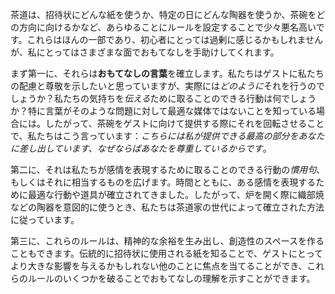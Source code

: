 <p>茶道は、招待状にどんな紙を使うか、特定の日にどんな陶器を使うか、茶碗をどの方向に向けるかなど、あらゆることにルールを設定することで少々悪名高いです。これらはほんの一部であり、初心者にとっては過剰に感じるかもしれませんが、私にとってはさまざまな面でおもてなしを手助けしてくれます。</p>
<p>まず第一に、それらは<strong>おもてなしの言葉</strong>を確立します。私たちはゲストに私たちの配慮と尊敬を示したいと思っていますが、実際には<em>どのように</em>それを行うのでしょうか？私たちの気持ちを<em>伝える</em>ために取ることのできる行動は何でしょうか？特に言葉がそのような問題に対して最適な媒体ではないことを知っている場合には。したがって、茶碗をゲストに向けて提供する際にそれを回転させることで、私たちはこう言っています：<em>こちらには私が提供できる最高の部分をあなたに差し出しています、なぜならばあなたを尊重しているからです</em>。</p>
<p>第二に、それは私たちが感情を表現するために取ることのできる行動の<em>慣用句</em>、もしくはそれに相当するものを広げます。時間とともに、ある感情を表現するために最適な行動や道具が確立されてきました。したがって、炉を開く際に織部焼などの陶器を意図的に使うとき、私たちは茶道家の世代によって確立された方法に従っています。</p>
<p>第三に、これらのルールは、精神的な余裕を生み出し、創造性のスペースを作ることもできます。伝統的に招待状に使用される紙を知ることで、ゲストにとってより大きな影響を与えるかもしれない他のことに焦点を当てることができ、これらのルールのいくつかを破ることでおもてなしの理解を示すことができます。</p>
